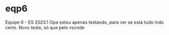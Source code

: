 # eqp6
Equipe 6 - ES 2023.1
Opa estou apenas testando, para ver se está tudo indo certo. 
Novo teste, só que pelo vscode
